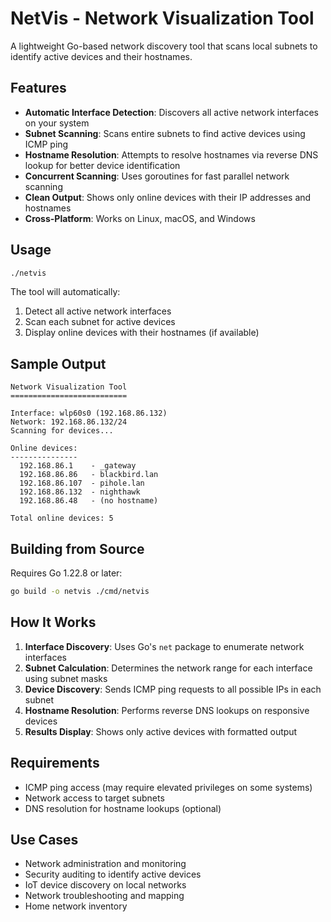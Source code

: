 # NetVis - Network Visualization Tool

A lightweight Go-based network discovery tool that scans local subnets to identify active devices and their hostnames.

## Features

- **Automatic Interface Detection**: Discovers all active network interfaces on your system
- **Subnet Scanning**: Scans entire subnets to find active devices using ICMP ping
- **Hostname Resolution**: Attempts to resolve hostnames via reverse DNS lookup for better device identification
- **Concurrent Scanning**: Uses goroutines for fast parallel network scanning
- **Clean Output**: Shows only online devices with their IP addresses and hostnames
- **Cross-Platform**: Works on Linux, macOS, and Windows

## Usage

```bash
./netvis
```

The tool will automatically:
1. Detect all active network interfaces
2. Scan each subnet for active devices
3. Display online devices with their hostnames (if available)

## Sample Output

```
Network Visualization Tool
==========================

Interface: wlp60s0 (192.168.86.132)
Network: 192.168.86.132/24
Scanning for devices...

Online devices:
---------------
  192.168.86.1    - _gateway
  192.168.86.86   - blackbird.lan
  192.168.86.107  - pihole.lan
  192.168.86.132  - nighthawk
  192.168.86.48   - (no hostname)

Total online devices: 5
```

## Building from Source

Requires Go 1.22.8 or later:

```bash
go build -o netvis ./cmd/netvis
```

## How It Works

1. **Interface Discovery**: Uses Go's `net` package to enumerate network interfaces
2. **Subnet Calculation**: Determines the network range for each interface using subnet masks
3. **Device Discovery**: Sends ICMP ping requests to all possible IPs in each subnet
4. **Hostname Resolution**: Performs reverse DNS lookups on responsive devices
5. **Results Display**: Shows only active devices with formatted output

## Requirements

- ICMP ping access (may require elevated privileges on some systems)
- Network access to target subnets
- DNS resolution for hostname lookups (optional)

## Use Cases

- Network administration and monitoring
- Security auditing to identify active devices
- IoT device discovery on local networks
- Network troubleshooting and mapping
- Home network inventory